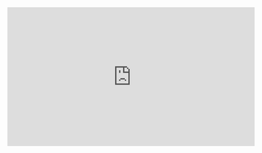 <iframe width="560" height="315" src="https://www.youtube.com/embed/y2c7QZYHz0k?rel=0" frameborder="0" allow="autoplay; encrypted-media" allowfullscreen></iframe>